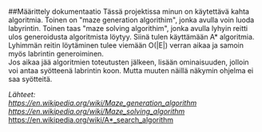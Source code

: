##Määrittely dokumentaatio
Tässä projektissa minun on käytettävä kahta algoritmia. Toinen on "maze generation algorithim", jonka avulla voin luoda labyrintin. Toinen taas "maze solving algorithim", jonka avulla lyhyin reitti ulos generoidusta algoritmista löytyy. Siinä tulen käyttämään A* algoritmia.   
Lyhimmän reitin löytäminen tulee viemään O(|E|) verran aikaa ja samoin myös labrintin generoiminen.   
Jos aikaa jää algoritmien toteutusten jälkeen, lisään ominaisuuden, jolloin voi antaa syötteenä labrintin koon. Mutta muuten näillä näkymin ohjelma ei saa syötteitä.   


*Lähteet:*  
*https://en.wikipedia.org/wiki/Maze_generation_algorithm*  
*https://en.wikipedia.org/wiki/Maze_solving_algorithm*  
https://en.wikipedia.org/wiki/A*_search_algorithm  


